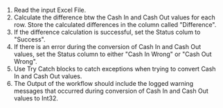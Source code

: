 1. Read the input Excel File.
2. Calculate the difference btw the Cash In and Cash Out values for each row. Store the calculated differences in the column called "Difference".
3. If the difference calculation is successful, set the Status colum to "Success".
4. If there is an error during the conversion of Cash In and Cash Out values, set the Status column to either "Cash In Wrong" or "Cash Out Wrong".
5. Use Try Catch blocks to catch exceptions when trying to convert Cash In and Cash Out values.
6. The Output of the workflow should include the logged warning messages that occurred during conversion of Cash In and Cash Out values to Int32. 
